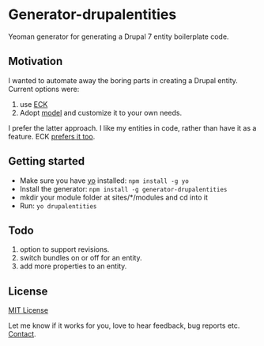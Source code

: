# Generator-drupalentities

Yeoman generator for generating a Drupal 7 entity boilerplate code.

## Motivation

I wanted to automate away the boring parts in creating a Drupal entity. Current options were:

1. use [ECK](https://www.drupal.org/project/eck)
2. Adopt [model](https://www.drupal.org/project/model) and customize it to your own needs.

I prefer the latter approach. I like my entities in code, rather than have it as a feature. ECK [prefers it too](https://www.drupal.org/node/1971326#comment-7307660).

## Getting started
- Make sure you have [yo](https://github.com/yeoman/yo) installed:
    `npm install -g yo`
- Install the generator: `npm install -g generator-drupalentities`
- mkdir your module folder at sites/*/modules and cd into it
- Run: `yo drupalentities`

## Todo
1. option to support revisions.
2. switch bundles on or off for an entity.
3. add more properties to an entity.

## License
[MIT License](http://en.wikipedia.org/wiki/MIT_License)

Let me know if it works for you, love to hear feedback, bug reports etc. [Contact](https://twitter.com/lakshminp).

